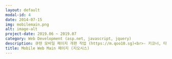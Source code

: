 ```yaml
---
layout: default
modal-id: 4
date: 2014-07-15
img: mobilemain.png
alt: image-alt
project-date: 2019.06 ~ 2019.07
category: Web Development (asp.net, javascript, jquery)
description: 큐텐 모바일 페이지 개편 작업 (https://m.qoo10.sg)<br>- 키코너, 타임세일, 데일리딜, 그룹바이,번들세일, 베스트셀러, 쇼핑트윗, 라이브방송, 핫키워드 등의 조회 SP 생성 <br>국가별 메인페이지 조회용 클래스 생성<br>- 타임세일, 데일리딜, 번들세일 등의 상품 설정 어드민 페이지 작업 및 조회할 때 랜덤처리하여 노출<br>- 쇼핑 트윗의 경우 substitute 메서드로 생성하여 캐시 상관없이 설정된 데이터 노출되도록 개발<br>- 메인페이지 하단영역 ajax 처리하여 페이지 로드 속도 개선(싱가포르 기준 5초 ->3초)<br>- 앱 전용 메인페이지 api 및 백엔드 문서화 개발
title: Mobile Web Main 페이지 (지오시스)
---
```

